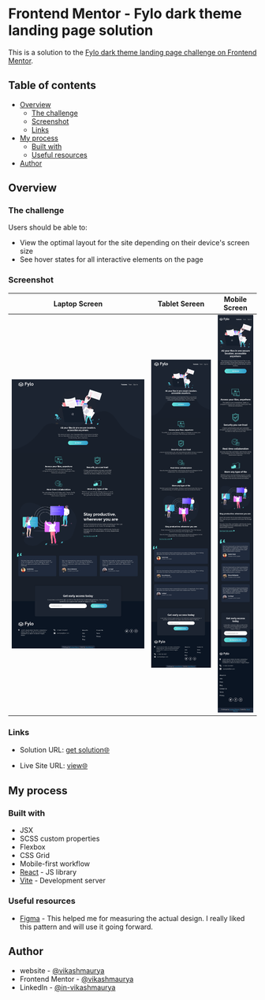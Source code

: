 # Frontend Mentor - Fylo dark theme landing page solution

This is a solution to the [Fylo dark theme landing page challenge on Frontend Mentor](https://www.frontendmentor.io/challenges/fylo-dark-theme-landing-page-5ca5f2d21e82137ec91a50fd).

## Table of contents

- [Overview](#overview)
  - [The challenge](#the-challenge)
  - [Screenshot](#screenshot)
  - [Links](#links)
- [My process](#my-process)
  - [Built with](#built-with)
  - [Useful resources](#useful-resources)
- [Author](#author)

## Overview

### The challenge

Users should be able to:

- View the optimal layout for the site depending on their device's screen size
- See hover states for all interactive elements on the page

### Screenshot

| Laptop Screen                             | Tablet Sereen                             | Mobile Screen                             |
| ----------------------------------------- | ----------------------------------------- | ----------------------------------------- |
| ![laptop](./src/assets/images/laptop.png) | ![tablet](./src/assets/images/tablet.png) | ![mobile](./src/assets/images/mobile.png) |

### Links

- Solution URL: [get solution🌐](https://github.com/VikashMaurya10/fylo-dark-theme-landing-page-master)

- Live Site URL: [view🌐](https://vikashmaurya10.github.io/results-summary-component-main/)

## My process

### Built with

- JSX
- SCSS custom properties
- Flexbox
- CSS Grid
- Mobile-first workflow
- [React](https://reactjs.org/) - JS library
- [Vite](https://vitejs.dev/) - Development server

### Useful resources

- [Figma](https://www.figma.com) - This helped me for measuring the actual design. I really liked this pattern and will use it going forward.

## Author

- website - [@vikashmaurya](https://github.com/VikashMaurya10/VikashMaurya10)
- Frontend Mentor - [@vikashmaurya](https://www.frontendmentor.io/profile/VikashMaurya10)
- LinkedIn - [@in-vikashmaurya](https://www.linkedin.com/in/in-vikashmaurya)
